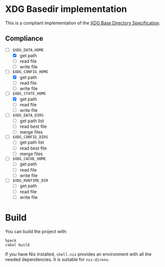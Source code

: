 # XDG Basedir implementation

This is a compliant implementation of the [XDG Base Directory Specification](https://specifications.freedesktop.org/basedir-spec/basedir-spec-latest.html).

## Compliance

- [ ] `$XDG_DATA_HOME`
  - [X] get path
  - [ ] read file
  - [ ] write file
- [ ] `$XDG_CONFIG_HOME`
  - [X] get path
  - [ ] read file
  - [ ] write file
- [ ] `$XDG_STATE_HOME`
  - [X] get path
  - [ ] read file
  - [ ] write file
- [ ] `$XDG_DATA_DIRS`
  - [ ] get path list
  - [ ] read best file
  - [ ] merge files
- [ ] `$XDG_CONFIG_DIRS`
  - [ ] get path list
  - [ ] read best file
  - [ ] merge files
- [ ] `$XDG_CACHE_HOME`
  - [ ] get path
  - [ ] read file
  - [ ] write file
- [ ] `$XDG_RUNTIME_DIR`
  - [ ] get path
  - [ ] read file
  - [ ] write file

# Build

You can build the project with:

```
hpack
cabal build
```

If you have Nix installed, `shell.nix` provides an environment with all the needed dependencies. It is suitable for `nix-direnv`.
